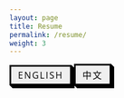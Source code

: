 ```yaml
---
layout: page
title: Resume
permalink: /resume/
weight: 3
---
```


<!-- HTML !-->
<button class="button-54" role="button" id="buttonA">English</button>
<button class="button-54" role="button" id="buttonB">中文</button>

<object id="objectA" data="../assets/path/to/document.pdf" width="1000" height="1000" type='application/pdf'></object>

<object id="objectB" style="display:hidden;" data="../assets/path/to/潘逸铭简历（中）.pdf" width="1000" height="1000" type='application/pdf'></object>

<style>
#buttonA, #buttonB {
    display: inline-block; /* Ensure buttons are inline */
}

/* CSS */
.button-54 {
  font-family: "Open Sans", sans-serif;
  font-size: 16px;
  letter-spacing: 2px;
  text-decoration: none;
  text-transform: uppercase;
  color: #000;
  cursor: pointer;
  border: 3px solid;
  padding: 0.25em 0.5em;
  box-shadow: 1px 1px 0px 0px, 2px 2px 0px 0px, 3px 3px 0px 0px, 4px 4px 0px 0px, 5px 5px 0px 0px;
  position: relative;
  user-select: none;
  -webkit-user-select: none;
  touch-action: manipulation;
}

.button-54:active {
  box-shadow: 0px 0px 0px 0px;
  top: 5px;
  left: 5px;
}

@media (min-width: 768px) {
  .button-54 {
    padding: 0.25em 0.75em;
  }
}
</style>

<script>
    document.getElementById("buttonA").addEventListener("click", function() {
    document.getElementById("objectA").style.display = "block"; // Show A
    document.getElementById("objectB").style.display = "hidden";  // Hide B
});

document.getElementById("buttonB").addEventListener("click", function() {
    document.getElementById("objectB").style.display = "block"; // Show B
    document.getElementById("objectA").style.display = "hidden";  // Hide A
});
</script>